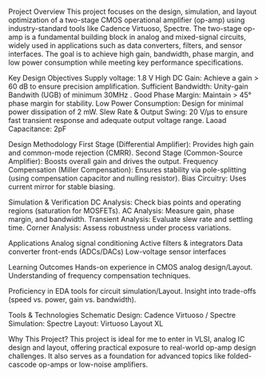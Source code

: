 Project Overview
This project focuses on the design, simulation, and layout optimization of a two-stage CMOS operational amplifier (op-amp) using industry-standard tools like Cadence Virtuoso, Spectre. The two-stage op-amp is a fundamental building block in analog and mixed-signal circuits, widely used in applications such as data converters, filters, and sensor interfaces. The goal is to achieve high gain, bandwidth, phase margin, and low power consumption while meeting key performance specifications.

Key Design Objectives
Supply voltage: 1.8 V
High DC Gain: Achieve a gain > 60 dB to ensure precision amplification.
Sufficient Bandwidth: Unity-gain Bandwith (UGB) of minimum 30MHz .
Good Phase Margin: Maintain > 45° phase margin for stability.
Low Power Consumption: Design for minimal power dissipation of 2 mW.
Slew Rate & Output Swing: 20 V/µs to ensure fast transient response and adequate output voltage range.
Laoad Capacitance: 2pF

Design Methodology
First Stage (Differential Amplifier): Provides high gain and common-mode rejection (CMRR).
Second Stage (Common-Source Amplifier): Boosts overall gain and drives the output.
Frequency Compensation (Miller Compensation): Ensures stability via pole-splitting (using compensation capacitor and nulling resistor).
Bias Circuitry: Uses current mirror for stable biasing.

Simulation & Verification
DC Analysis: Check bias points and operating regions (saturation for MOSFETs).
AC Analysis: Measure gain, phase margin, and bandwidth.
Transient Analysis: Evaluate slew rate and settling time.
Corner Analysis: Assess robustness under process variations.

Applications
Analog signal conditioning
Active filters & integrators
Data converter front-ends (ADCs/DACs)
Low-voltage sensor interfaces

Learning Outcomes
Hands-on experience in CMOS analog design/Layout.
Understanding of frequency compensation techniques.

Proficiency in EDA tools for circuit simulation/Layout.
Insight into trade-offs (speed vs. power, gain vs. bandwidth).

Tools & Technologies
Schematic Design: Cadence Virtuoso / Spectre
Simulation: Spectre 
Layout: Virtuoso Layout XL 

Why This Project?
This project is ideal for me to enter in VLSI, analog IC design and layout, offering practical exposure to real-world op-amp design challenges. It also serves as a foundation for advanced topics like folded-cascode op-amps or low-noise amplifiers.
